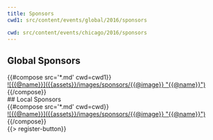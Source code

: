 ```yaml
---
title: Sponsors
cwd1: src/content/events/global/2016/sponsors

cwd: src/content/events/chicago/2016/sponsors
---
```

## <i class="icon fa-heart"></i> Global Sponsors

<div class="row">
{{#compose src='*.md' cwd=cwd1}}
  <div class="4u">
  <a href="{{@url}}" class="sponsor-image">
    ![{{@name}}]({{assets}}/images/sponsors/{{@image}} "{{@name}}")
  </a>
  </div>
{{/compose}}
</div>
## <i class="icon fa-heart"></i> Local Sponsors

<div class="row">
{{#compose src='*.md' cwd=cwd}}
  <div class="4u">
  <a href="{{@url}}" class="sponsor-image">
    ![{{@name}}]({{assets}}/images/sponsors/{{@image}} "{{@name}}")
  </a>
  </div>
{{/compose}}
</div>
{{> register-button}}

